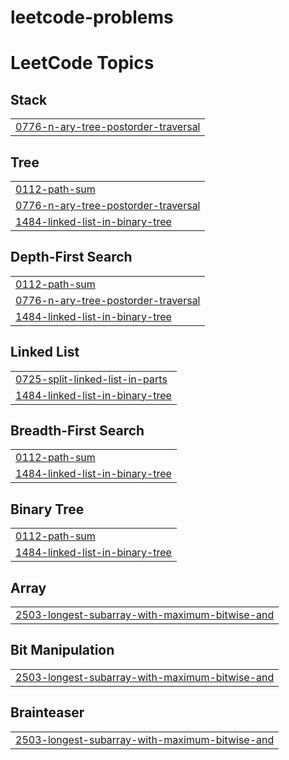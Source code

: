 # leetcode-problems
<!---LeetCode Topics Start-->
# LeetCode Topics
## Stack
|  |
| ------- |
| [0776-n-ary-tree-postorder-traversal](https://github.com/shafeer2511/leetcode-problems/tree/master/0776-n-ary-tree-postorder-traversal) |
## Tree
|  |
| ------- |
| [0112-path-sum](https://github.com/shafeer2511/leetcode-problems/tree/master/0112-path-sum) |
| [0776-n-ary-tree-postorder-traversal](https://github.com/shafeer2511/leetcode-problems/tree/master/0776-n-ary-tree-postorder-traversal) |
| [1484-linked-list-in-binary-tree](https://github.com/shafeer2511/leetcode-problems/tree/master/1484-linked-list-in-binary-tree) |
## Depth-First Search
|  |
| ------- |
| [0112-path-sum](https://github.com/shafeer2511/leetcode-problems/tree/master/0112-path-sum) |
| [0776-n-ary-tree-postorder-traversal](https://github.com/shafeer2511/leetcode-problems/tree/master/0776-n-ary-tree-postorder-traversal) |
| [1484-linked-list-in-binary-tree](https://github.com/shafeer2511/leetcode-problems/tree/master/1484-linked-list-in-binary-tree) |
## Linked List
|  |
| ------- |
| [0725-split-linked-list-in-parts](https://github.com/shafeer2511/leetcode-problems/tree/master/0725-split-linked-list-in-parts) |
| [1484-linked-list-in-binary-tree](https://github.com/shafeer2511/leetcode-problems/tree/master/1484-linked-list-in-binary-tree) |
## Breadth-First Search
|  |
| ------- |
| [0112-path-sum](https://github.com/shafeer2511/leetcode-problems/tree/master/0112-path-sum) |
| [1484-linked-list-in-binary-tree](https://github.com/shafeer2511/leetcode-problems/tree/master/1484-linked-list-in-binary-tree) |
## Binary Tree
|  |
| ------- |
| [0112-path-sum](https://github.com/shafeer2511/leetcode-problems/tree/master/0112-path-sum) |
| [1484-linked-list-in-binary-tree](https://github.com/shafeer2511/leetcode-problems/tree/master/1484-linked-list-in-binary-tree) |
## Array
|  |
| ------- |
| [2503-longest-subarray-with-maximum-bitwise-and](https://github.com/shafeer2511/leetcode-problems/tree/master/2503-longest-subarray-with-maximum-bitwise-and) |
## Bit Manipulation
|  |
| ------- |
| [2503-longest-subarray-with-maximum-bitwise-and](https://github.com/shafeer2511/leetcode-problems/tree/master/2503-longest-subarray-with-maximum-bitwise-and) |
## Brainteaser
|  |
| ------- |
| [2503-longest-subarray-with-maximum-bitwise-and](https://github.com/shafeer2511/leetcode-problems/tree/master/2503-longest-subarray-with-maximum-bitwise-and) |
<!---LeetCode Topics End-->